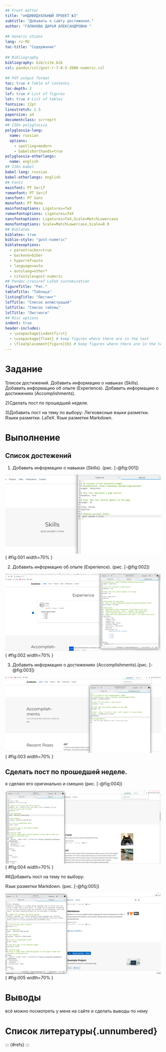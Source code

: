 ```yaml
---
## Front matter
title: "иНДИВИДУАЛЬНЫЙ ПРОЕКТ №3"
subtitle: "Добавить к сайту достижения."
author: "ГАЛАНОВА ДАРЬЯ АЛЕКСАНДРОВНА "

## Generic otions
lang: ru-RU
toc-title: "Содержание"

## Bibliography
bibliography: bib/cite.bib
csl: pandoc/csl/gost-r-7-0-5-2008-numeric.csl

## Pdf output format
toc: true # Table of contents
toc-depth: 2
lof: true # List of figures
lot: true # List of tables
fontsize: 12pt
linestretch: 1.5
papersize: a4
documentclass: scrreprt
## I18n polyglossia
polyglossia-lang:
  name: russian
  options:
	- spelling=modern
	- babelshorthands=true
polyglossia-otherlangs:
  name: english
## I18n babel
babel-lang: russian
babel-otherlangs: english
## Fonts
mainfont: PT Serif
romanfont: PT Serif
sansfont: PT Sans
monofont: PT Mono
mainfontoptions: Ligatures=TeX
romanfontoptions: Ligatures=TeX
sansfontoptions: Ligatures=TeX,Scale=MatchLowercase
monofontoptions: Scale=MatchLowercase,Scale=0.9
## Biblatex
biblatex: true
biblio-style: "gost-numeric"
biblatexoptions:
  - parentracker=true
  - backend=biber
  - hyperref=auto
  - language=auto
  - autolang=other*
  - citestyle=gost-numeric
## Pandoc-crossref LaTeX customization
figureTitle: "Рис."
tableTitle: "Таблица"
listingTitle: "Листинг"
lofTitle: "Список иллюстраций"
lotTitle: "Список таблиц"
lolTitle: "Листинги"
## Misc options
indent: true
header-includes:
  - \usepackage{indentfirst}
  - \usepackage{float} # keep figures where there are in the text
  - \floatplacement{figure}{H} # keep figures where there are in the text
---
```



# Задание


1)писок достижений.
Добавить информацию о навыках (Skills).
Добавить информацию об опыте (Experience).
Добавить информацию о достижениях (Accomplishments).

2)Сделать пост по прошедшей неделе.

3)Добавить пост на тему по выбору:
Легковесные языки разметки.
Языки разметки. LaTeX.
Язык разметки Markdown.



# Выполнение 

## Список достежений 

1) Добавить информацию о навыках (Skills).  (рис. [-@fig:001])

![Skills](image/1.png){ #fig:001 width=70% }

2) Добавить информацию об опыте (Experience). (рис. [-@fig:002])

![Experience](image/2.png){ #fig:002 width=70% }

3) Добавить информацию о достижениях (Accomplishments).(рис. [-@fig:003])

![Experience](image/3.png){ #fig:003 width=70% }

## Сделать пост по прошедшей неделе.
 я сделаю его оригинально и смешно (рис. [-@fig:004])

![2post](image/4.png){ #fig:004 width=70% }

##Добавить пост на тему по выбору:

Язык разметки Markdown. (рис. [-@fig:005])

![Skills](image/5.png){ #fig:005 width=70% }


# Выводы

всё можно посмотреть у меня на сайте и сделать выводы по нему 

# Список литературы{.unnumbered}

::: {#refs}
:::
